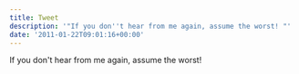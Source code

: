 ```yaml
---
title: Tweet
description: '"If you don''t hear from me again, assume the worst! "'
date: '2011-01-22T09:01:16+00:00'
---
```

If you don't hear from me again, assume the worst! 
